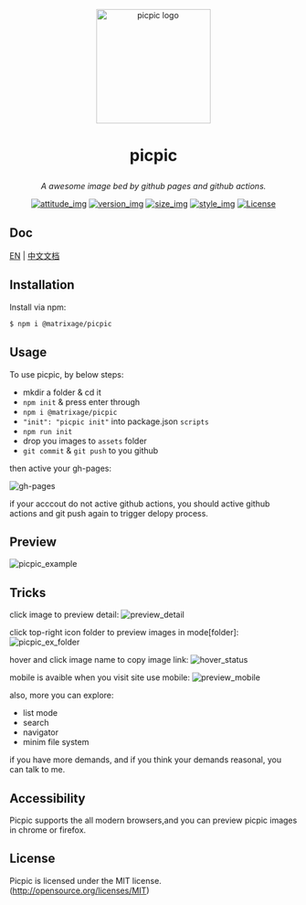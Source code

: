 <p align="center"><a href="#" target="_blank" rel="noopener noreferrer"><img width="200" src="https://matrixage.github.io/img/projects/picpic/logo_picpic_black.png" alt="picpic logo"></a></p>

# <p align="center"> picpic </p>

_<p align="center">A awesome image bed by github pages and github actions.</p>_

<p align="center">
  <a href="#"><img src="https://img.shields.io/badge/join-welcome-brightgreen.svg" alt="attitude_img"></a>
  <a href="#"><img src="https://img.shields.io/badge/version-1.0-orange.svg" alt="version_img"></a>
  <a href="#"><img src="https://img.shields.io/badge/compres%20size-7k-red.svg" alt="size_img"></a>
  <a href="#"><img src="https://img.shields.io/badge/style-light%20design-yellow.svg" alt="style_img"></a>
  <a href="#"><img src="https://img.shields.io/badge/license-MIT-blue.svg" alt="License"></a>
</p>

## Doc

[EN](https://github.com/MatrixAges/picpic) | [中文文档](https://github.com/MatrixAges/picpic/blob/master/readme_cn.md)

## Installation

Install via npm:

```bash
$ npm i @matrixage/picpic
```

## Usage

To use picpic, by below steps:

- mkdir a folder & cd it
- `npm init` & press enter through
- `npm i @matrixage/picpic`
- `"init": "picpic init"` into package.json `scripts`
- `npm run init`
- drop you images to `assets` folder
- `git commit` & `git push` to you github

then active your gh-pages:

![gh-pages](https://matrixage.github.io/img/projects/picpic/choose_gh_pages.jpg)

if your acccout do not active github actions, you should active github actions and git push again to trigger delopy process.

## Preview

![picpic_example](https://matrixage.github.io/img/projects/picpic/picpic_example.jpg)

## Tricks

click image to preview detail:
![preview_detail](https://matrixage.github.io/img/projects/picpic/preview_detail.jpg)

click top-right icon folder to preview images in mode[folder]:
![picpic_ex_folder](https://matrixage.github.io/img/projects/picpic/picpic_ex_folder.jpg)

hover and click image name to copy image link:
![hover_status](https://matrixage.github.io/img/projects/picpic/hover_status.jpg)

mobile is avaible when you visit site use mobile:
![preview_mobile](https://matrixage.github.io/img/projects/picpic/preview_mobile.jpg)

also, more you can explore:
- list mode
- search
- navigator
- minim file system

if you have more demands, and if you think your demands reasonal, you can talk to me.

## Accessibility

Picpic supports the all modern browsers,and you can preview picpic images in chrome or firefox.

## License

Picpic is licensed under the MIT license. (http://opensource.org/licenses/MIT)
